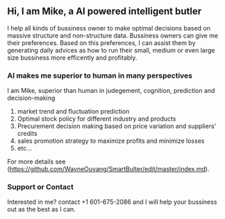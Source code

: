 ## Hi, I am Mike, a AI powered intelligent butler 

I help all kinds of bussiness owner to make optimal decisions based on massive structure and non-structure data. Bussiness owners can give me their preferences. Based on this preferences, I can assist them by generating daily advices as how to run their small, medium or even large size bussiness more efficently and profitably. 

### AI makes me superior to human in many perspectives

I am Mike, superior than human in judegement, cognition, prediction and decision-making

1. market trend and fluctuation prediction
2. Optimal stock policy for different industry and products
3. Precurement decision making based on price variation and suppliers' credits
4. sales promotion strategy to maximize profits and minimize losses
5. etc...

For more details see (https://github.com/WayneOuyang/SmartBulter/edit/master/index.md).

### Support or Contact

Interested in me? contact +1 601-675-2086 and I will help your bussiness out as the best as I can.
